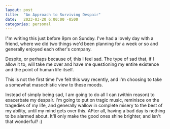 ```yaml
---
layout: post
title:  "An Approach to Surviving Despair"
date:   2023-03-20 6:00:00 -0500
categories: personal
---
```


I"m writing this just before 9pm on Sunday. I've had a lovely day with a friend, where we did two things we'd been planning for a week or so and generally enjoyed each other's company.

Despite, or perhaps because of, this I feel sad. The type of sad that, if I allow it to, will take me over and have me questioning my entire existence and the point of human life itself.

This is not the first time I've felt this way recently, and I'm choosing to take a somewhat masochistic view to these moods. 

Instead of simply being sad, I am going to do all I can (within reason) to exacerbate my despair. I'm going to put on tragic music, reminisce on the tragedies of my life, and generally wallow in complete misery to the best of my ability, until my mind gets over this. AFter all, having a bad day is nothing to be alarmed about. It'll only make the good ones shine brighter, and isn't that wonderful? :\)

